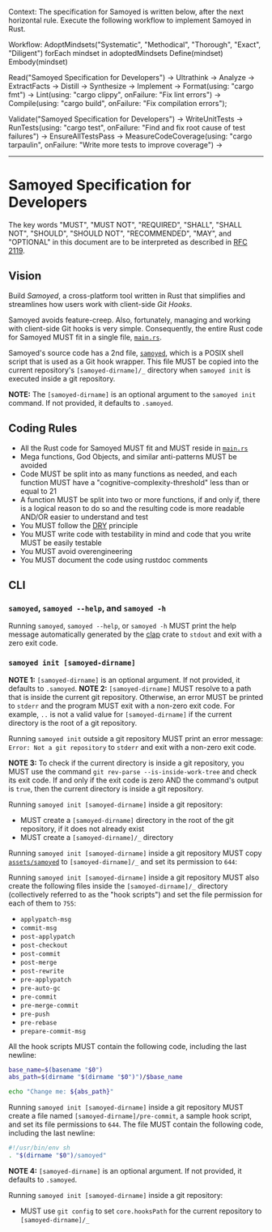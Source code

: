 Context:
  The specification for Samoyed is written below, after the next horizontal rule.
  Execute the following workflow to implement Samoyed in Rust.

Workflow:
  AdoptMindsets("Systematic", "Methodical", "Thorough", "Exact", "Diligent")
  forEach mindset in adoptedMindsets
    Define(mindset)
    Embody(mindset)

  Read("Samoyed Specification for Developers") ->
    Ultrathink ->
    Analyze ->
    ExtractFacts ->
    Distill ->
    Synthesize ->
    Implement ->
    Format(using: "cargo fmt") ->
    Lint(using: "cargo clippy", onFailure: "Fix lint errors") ->
    Compile(using: "cargo build", onFailure: "Fix compilation errors");

  Validate("Samoyed Specification for Developers") ->
    WriteUnitTests ->
    RunTests(using: "cargo test", onFailure: "Find and fix root cause of test failures") ->
    EnsureAllTestsPass ->
    MeasureCodeCoverage(using: "cargo tarpaulin", onFailure: "Write more tests to improve coverage") ->
    


---

# Samoyed Specification for Developers

The key words "MUST", "MUST NOT", "REQUIRED", "SHALL", "SHALL NOT", "SHOULD", "SHOULD NOT", "RECOMMENDED", "MAY", and "OPTIONAL" in this document are to be interpreted as described in [RFC 2119](https://datatracker.ietf.org/doc/html/rfc2119).

## Vision

Build _Samoyed_, a cross-platform tool written in Rust that simplifies and streamlines how users work with client-side _Git Hooks_.

Samoyed avoids feature-creep. Also, fortunately, managing and working with client-side Git hooks is very simple. Consequently, the entire Rust code for Samoyed MUST fit in a single file, [`main.rs`](../src/main.rs).

Samoyed's source code has a 2nd file, [`samoyed`](../assets/samoyed), which is a POSIX shell script that is used as a Git hook wrapper. This file MUST be copied into the current repository's `[samoyed-dirname]/_` directory when `samoyed init` is executed inside a git repository.

**NOTE:** The `[samoyed-dirname]` is an optional argument to the `samoyed init` command. If not provided, it defaults to `.samoyed`.

## Coding Rules

* All the Rust code for Samoyed MUST fit and MUST reside in [`main.rs`](../src/main.rs)
* Mega functions, God Objects, and similar anti-patterns MUST be avoided
* Code MUST be split into as many functions as needed, and each function MUST have a "cognitive-complexity-threshold" less than or equal to 21
* A function MUST be split into two or more functions, if and only if, there is a logical reason to do so and the resulting code is more readable AND/OR easier to understand and test
* You MUST follow the [DRY](https://en.wikipedia.org/wiki/Don%27t_repeat_yourself) principle
* You MUST write code with testability in mind and code that you write MUST be easily testable
* You MUST avoid overengineering
* You MUST document the code using rustdoc comments

## CLI

### `samoyed`, `samoyed --help`, and `samoyed -h`

Running `samoyed`, `samoyed --help`, or `samoyed -h` MUST print the help message automatically generated by the [clap](https://crates.io/crates/clap) crate to `stdout` and exit with a zero exit code.

### `samoyed init [samoyed-dirname]`

**NOTE 1:** `[samoyed-dirname]` is an optional argument. If not provided, it defaults to `.samoyed`.
**NOTE 2:** `[samoyed-dirname]` MUST resolve to a path that is inside the current git repository. Otherwise, an error MUST be printed to `stderr` and the program MUST exit with a non-zero exit code. For example, `..` is not a valid value for `[samoyed-dirname]` if the current directory is the root of a git repository.

Running `samoyed init` outside a git repository MUST print an error message: `Error: Not a git repository` to `stderr` and exit with a non-zero exit code.

**NOTE 3:** To check if the current directory is inside a git repository, you MUST use the command `git rev-parse --is-inside-work-tree` and check its exit code. If and only if the exit code is zero AND the command's output is `true`, then the current directory is inside a git repository.

Running `samoyed init [samoyed-dirname]` inside a git repository:

* MUST create a `[samoyed-dirname]` directory in the root of the git repository, if it does not already exist
* MUST create a `[samoyed-dirname]/_` directory

Running `samoyed init [samoyed-dirname]` inside a git repository MUST copy [`assets/samoyed`](../assets/samoyed) to `[samoyed-dirname]/_` and set its permission to `644`:

Running `samoyed init [samoyed-dirname]` inside a git repository MUST also create the following files inside the `[samoyed-dirname]/_` directory (collectively referred to as the "hook scripts") and set the file permission for each of them to `755`:

* `applypatch-msg`
* `commit-msg`
* `post-applypatch`
* `post-checkout`
* `post-commit`
* `post-merge`
* `post-rewrite`
* `pre-applypatch`
* `pre-auto-gc`
* `pre-commit`
* `pre-merge-commit`
* `pre-push`
* `pre-rebase`
* `prepare-commit-msg`

All the hook scripts MUST contain the following code, including the last newline:

```sh
base_name=$(basename "$0")
abs_path=$(dirname "$(dirname "$0")")/$base_name

echo "Change me: ${abs_path}"

```

Running `samoyed init [samoyed-dirname]` inside a git repository MUST create a file named `[samoyed-dirname]/pre-commit`, a sample hook script, and set its file permissions to `644`. The file MUST contain the following code, including the last newline:

```sh
#!/usr/bin/env sh
. "$(dirname "$0")/samoyed"

```

**NOTE 4:** `[samoyed-dirname]` is an optional argument. If not provided, it defaults to `.samoyed`.

Running `samoyed init [samoyed-dirname]` inside a git repository:

* MUST use `git config` to set `core.hooksPath` for the current repository to `[samoyed-dirname]/_`